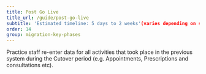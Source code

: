 ```yaml
---
title: Post Go Live
title_url: /guide/post-go-live
subtitle: 'Estimated timeline: 5 days to 2 weeks'(varies depending on size of practice and volume of data)
order: 14
group: migration-key-phases
---
```


Practice staff re-enter data for all activities that took place in the previous system during the Cutover period (e.g. Appointments, Prescriptions and consultations etc).

